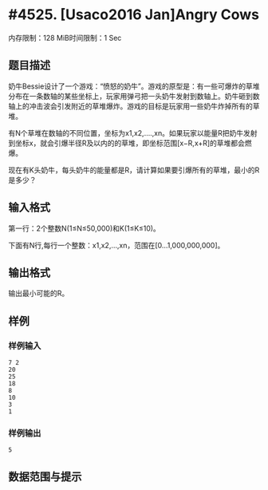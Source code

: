 # #4525. [Usaco2016 Jan]Angry Cows

内存限制：128 MiB时间限制：1 Sec

## 题目描述

奶牛Bessie设计了一个游戏：&ldquo;愤怒的奶牛&rdquo;。游戏的原型是：有一些可爆炸的草堆分布在一条数轴的某些坐标上，玩家用弹弓把一头奶牛发射到数轴上。奶牛砸到数轴上的冲击波会引发附近的草堆爆炸。游戏的目标是玩家用一些奶牛炸掉所有的草堆。 

有N个草堆在数轴的不同位置，坐标为x1,x2,&hellip;.,xn。如果玩家以能量R把奶牛发射到坐标x，就会引爆半径R及以内的的草堆，即坐标范围[x&minus;R,x+R]的草堆都会燃爆。 

现在有K头奶牛，每头奶牛的能量都是R，请计算如果要引爆所有的草堆，最小的R是多少？ 

## 输入格式

第一行：2个整数N(1&le;N&le;50,000)和K(1&le;K&le;10)。 

下面有N行,每行一个整数：x1,x2,&hellip;,xn，范围在[0&hellip;1,000,000,000]。 

## 输出格式

输出最小可能的R。

## 样例

### 样例输入

    
    7 2
    20
    25
    18
    8
    10
    3
    1
    
    

### 样例输出

    
    5
    

## 数据范围与提示
